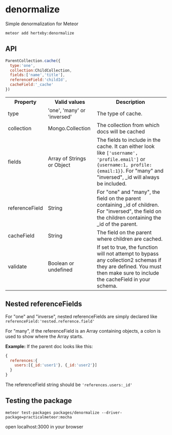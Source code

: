 # denormalize

Simple denormalization for Meteor

```
meteor add herteby:denormalize
```

## API

```javascript
ParentCollection.cache({
  type:'one',
  collection:ChildCollection,
  fields:['name','title'],
  referenceField:'childId',
  cacheField:'_cache'
})
```

<table>
	<tr>
		<th>Property</th>
		<th>Valid values</th>
		<th>Description</th>
	</tr>
	<tr>
		<td>type</td>
		<td>'one', 'many' or 'inversed'</td>
		<td>The type of cache.</td>
	</tr>
	<tr>
		<td>collection</td>
		<td>Mongo.Collection</td>
		<td>The collection from which docs will be cached</td>
	</tr>
	<tr>
		<td>fields</td>
		<td>Array of Strings or Object</td>
		<td>The fields to include in the cache. It can either look like <code>['username', 'profile.email']</code> or <code>{username:1, profile:{email:1}}</code>. For "many" and "inversed", _id will always be included.</td>
	</tr>
	<tr>
		<td>referenceField</td>
		<td>String</td>
		<td>For "one" and "many", the field on the parent containing _id of children. For "inversed", the field on the children containing the _id of the parent.</td>
	</tr>
	<tr>
		<td>cacheField</td>
		<td>String</td>
		<td>The field on the parent where children are cached.</td>
	</tr>
	<tr>
		<td>validate</td>
		<td>Boolean or undefined</td>
		<td>If set to true, the function will not attempt to bypass any collection2 schemas if they are defined. You must then make sure to include the cacheField in your schema.</td>
	</tr>
</table>

## Nested referenceFields
For "one" and "inverse", nested referenceFields are simply declared like `referenceField:'nested.reference.field'`

For "many", if the referenceField is an Array containing objects, a colon is used to show where the Array starts.

**Example:**
If the parent doc looks like this:
```javascript
{
  references:{
    users:[{_id:'user1'}, {_id:'user2'}]
  }
}
```
The referenceField string should be `'references.users:_id'`

## Testing the package

```
meteor test-packages packages/denormalize --driver-package=practicalmeteor:mocha
```
open localhost:3000 in your browser